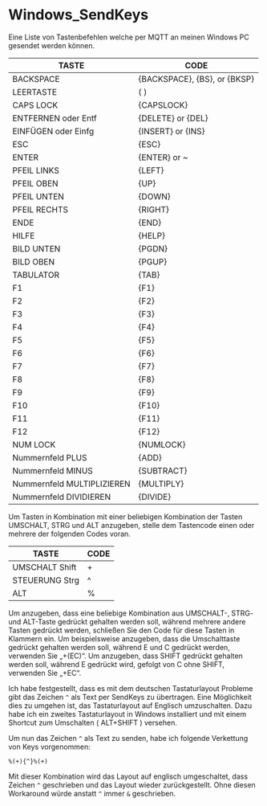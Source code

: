 # Windows_SendKeys
Eine Liste von Tastenbefehlen welche per MQTT an meinen Windows PC gesendet werden können.


| **TASTE** | **CODE** |
| --- | --- |
| BACKSPACE | {BACKSPACE}, {BS}, or {BKSP} |
| LEERTASTE | ( ) |
| CAPS LOCK | {CAPSLOCK} |
| ENTFERNEN oder Entf | {DELETE} or {DEL} |
| EINFÜGEN oder Einfg | {INSERT} or {INS} |
| ESC | {ESC} |
| ENTER | {ENTER} or ~ |
| PFEIL LINKS | {LEFT} |
| PFEIL OBEN | {UP} |
| PFEIL UNTEN | {DOWN} |
| PFEIL RECHTS| {RIGHT} |
| ENDE | {END} |
| HILFE | {HELP} |
| BILD UNTEN | {PGDN} |
| BILD OBEN | {PGUP} |
| TABULATOR | {TAB} |
| F1 | {F1} |
| F2 | {F2} |
| F3 | {F3} |
| F4 | {F4} |
| F5 | {F5} |
| F6 | {F6} |
| F7 | {F7} |
| F8 | {F8} |
| F9 | {F9} |
| F10 | {F10} |
| F11 | {F11} |
| F12 | {F12} |
| NUM LOCK | {NUMLOCK} |
| Nummernfeld PLUS | {ADD} |
| Nummernfeld MINUS | {SUBTRACT} |
| Nummernfeld MULTIPLIZIEREN | {MULTIPLY} |
| Nummernfeld DIVIDIEREN | {DIVIDE} |


Um Tasten in Kombination mit einer beliebigen Kombination der Tasten UMSCHALT, STRG und ALT anzugeben, stelle dem Tastencode einen oder mehrere der folgenden Codes voran. 


| TASTE | CODE |
| --- | --- |
| UMSCHALT Shift | + |
| STEUERUNG Strg | ^ |
| ALT | % |


Um anzugeben, dass eine beliebige Kombination aus UMSCHALT-, STRG- und ALT-Taste gedrückt gehalten werden soll, während mehrere andere Tasten gedrückt werden, schließen Sie den Code für diese Tasten in Klammern ein. Um beispielsweise anzugeben, dass die Umschalttaste gedrückt gehalten werden soll, während E und C gedrückt werden, verwenden Sie „+(EC)“. Um anzugeben, dass SHIFT gedrückt gehalten werden soll, während E gedrückt wird, gefolgt von C ohne SHIFT, verwenden Sie „+EC“. 

Ich habe festgestellt, dass es mit dem deutschen Tastaturlayout Probleme gibt das Zeichen `^` als Text per SendKeys zu übertragen.
Eine Möglichkeit dies zu umgehen ist, das Tastaturlayout auf Englisch umzuschalten. Dazu habe ich ein zweites Tastaturlayout in Windows installiert und mit einem Shortcut zum Umschalten ( ALT+SHIFT ) versehen.

Um nun das Zeichen `^` als Text zu senden, habe ich folgende Verkettung von Keys vorgenommen:

`%(+){^}%(+)`

Mit dieser Kombination wird das Layout auf englisch umgeschaltet, dass Zeichen `^` geschrieben und das Layout wieder zurückgestellt.
Ohne diesen Workaround würde anstatt `^` immer `&` geschrieben.

